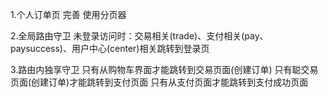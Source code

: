 1.个人订单页 完善
使用分页器

2.全局路由守卫
未登录访问时：交易相关(trade)、支付相关(pay、paysuccess)、用户中心(center)相关跳转到登录页

3.路由内独享守卫
只有从购物车界面才能跳转到交易页面(创建订单)
只有聪交易页面(创建订单)才能跳转到支付页面
只有从支付页面才能跳转到支付成功页面




